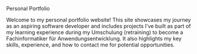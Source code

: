 Personal Portfolio

Welcome to my personal portfolio website! This site showcases my journey as an aspiring software developer and includes projects I’ve built as part of my learning experience during my Umschulung (retraining) to become a Fachinformatiker für Anwendungsentwicklung. It also highlights my key skills, experience, and how to contact me for potential opportunities.
